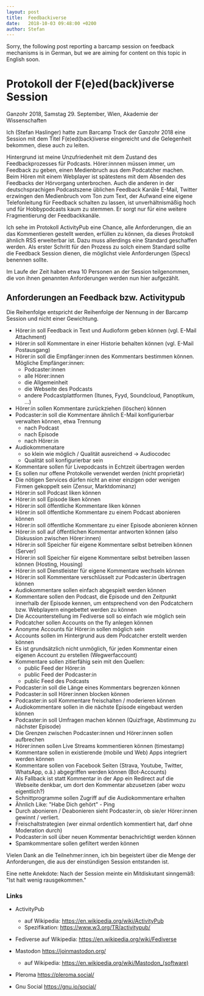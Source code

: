 ```yaml
---
layout: post
title:  Feedbackiverse
date:   2018-10-03 09:48:00 +0200
author: Stefan
---
```


Sorry, the following post reporting a barcamp session on feedback mechanisms is in German, but
we are aiming for content on this topic in English soon.

# Protokoll der F(e)ed(back)iverse Session

Ganzohr 2018, Samstag 29. September, Wien, Akademie der Wissenschaften

Ich (Stefan Haslinger) hatte zum Barcamp Track der Ganzohr 2018 eine Session mit dem Titel
F(e)ed(back)iverse eingereicht und die Gelegenheit bekommen, diese auch zu leiten.

Hintergrund ist meine Unzufriedenheit mit dem Zustand des Feedbackprozesses für Podcasts.
Hörer:innnen müssen immer, um Feedback zu geben, einen Medienbruch aus dem Podcatcher machen.
Beim Hören mit einem Webplayer ist spätestens mit dem Absenden des Feedbacks der Hörvorgang
unterbrochen. Auch die anderen in der deutschsprachigen Podcastszene üblichen Feedback Kanäle
E-Mail, Twitter erzwingen den Medienbruch vom Ton zum Text, der Aufwand eine eigene Telefonleitung
für Feedback schalten zu lassen, ist unverhältnismäßig hoch und für Hobbypodcasts kaum zu stemmen.
Er sorgt nur für eine weitere Fragmentierung der Feedbackkanäle.

Ich sehe im Protokoll ActivityPub eine Chance, alle Anforderungen, die an das Kommentieren
gestellt werden, erfüllen zu können, da dieses Protokoll ähnlich RSS erweiterbar ist. Dazu muss
allerdings eine Standard geschaffen werden. Als erster Schritt für den Prozess zu solch einem
Standard sollte die Feedback Session dienen, die möglichst viele Anforderungen (Specs) benennen
sollte.

Im Laufe der Zeit haben etwa 10 Personen an der Session teilgenommen, die von ihnen genannten
Anforderungen werden nun hier aufgezählt.


## Anforderungen an Feedback bzw. Activitypub

Die Reihenfolge entspricht der Reihenfolge der Nennung in der Barcamp Session und nicht einer
Gewichtung.

* Hörer:in soll Feedback in Text und Audioform geben können (vgl. E-Mail Attachment)
* Hörer:in soll Kommentare in einer Historie behalten können (vgl. E-Mail Postausgang)
* Hörer:in soll die Empfänger:innen des Kommentars bestimmen können. Mögliche Empfänger:innen:
  * Podcaster:innen
  * alle Hörer:innen
  * die Allgemeinheit
  * die Webseite des Podcasts
  * andere Podcastplattformen (Itunes, Fyyd, Soundcloud, Panoptikum, ...)
* Hörer:in sollen Kommentare zurückziehen (löschen) können
* Podcaster:in soll die Kommentare ähnlich E-Mail konfigurierbar verwalten können, etwa Trennung
  * nach Podcast
  * nach Episode
  * nach Hörer:in
* Audiokommenatare
  * so klein wie möglich / Qualität ausreichend -> Audiocodec
  * Qualität soll konfigurierbar sein
* Kommentare sollen für Livepodcasts in Echtzeit übertragen werden
* Es sollen nur offene Protokolle verwendet werden (nicht proprietär)
* Die nötigen Services dürfen nicht an einer einzigen oder wenigen Firmen gekoppelt sein
  (Zensur, Marktdominanz)
* Hörer:in soll Podcast liken können
* Hörer:in soll Episode liken können
* Hörer:in soll öffentliche Kommentare liken können
* Hörer:in soll öffentliche Kommentare zu einem Podcast abonieren können
* Hörer:in soll öffentliche Kommentare zu einer Episode abonieren können
* Hörer:in soll auf öffentlichen Kommentar antworten können (also Diskussion zwischen Hörer:innen)
* Hörer:in soll Speicher für eigene Kommentare selbst betreiben können (Server)
* Hörer:in soll Speicher für eigene Kommentare selbst betreiben lassen können (Hosting, Housing)
* Hörer:in soll Dienstleister für eigene Kommentare wechseln können
* Hörer:in soll Kommentare verschlüsselt zur Podcaster:in übertragen können
* Audiokommentare sollen einfach abgespielt werden können
* Kommentare sollen den Podcast, die Episode und den Zeitpunkt innerhalb der Episode kennen,
  um entsprechend von den Podcatchern bzw. Webplayern eingebettet werden zu können
* Die Accounterstellung im Fediverse soll so einfach wie möglich sein
* Podcatcher sollen Accounts on the fly anlegen können
* Anonyme Accounts für Hörer:in sollen möglich sein
* Accounts sollen im Hintergrund aus dem Podcatcher erstellt werden können
* Es ist grundsätzlich nicht unmöglich, für jeden Kommentar einen eigenen Account zu erstellen
  (Wegwerfaccount)
* Kommentare sollen zitierfähig sein mit den Quellen:
  * public Feed der Hörer:in
  * public Feed der Podcaster:in
  * public Feed des Podcasts
* Podcaster:in soll die Länge eines Kommentars begrenzen können
* Podcaster:in soll Hörer:innen blocken können
* Podcaster:in soll Kommentare freischalten / moderieren können
* Audiokommentare sollen in die nächste Episode eingebaut werden können
* Podcaster:in soll Umfragen machen können (Quizfrage, Abstimmung zu nächster Episode)
* Die Grenzen zwischen Podcaster:innen und Hörer:innen sollen aufbrechen
* Hörer:innen sollen Live Streams kommentieren können (timestamp)
* Kommentare sollen in existierende (mobile und Web) Apps integriert werden können
* Kommentare sollen von Facebook Seiten (Strava, Youtube, Twitter, WhatsApp, o.ä.) abgegriffen
  werden können (Bot-Accounts)
* Als Fallback ist statt Kommentar in der App ein Redirect auf die Webseite denkbar, um dort den
  Kommentar abzusetzen (aber wozu eigentlich?)
* Schnittprogramme sollen Zugriff auf die Audiokommentare erhalten
* Ähnlich Like: "Habe Dich gehört" - Ping
* Durch abonieren / Deabonieren sieht Podcaster:in, ob sie/er Hörer:innen gewinnt / verliert.
* Freischaltstrategien (wer einmal ordentlich kommentiert hat, darf ohne Moderation durch)
* Podcaster:in soll über neuen Kommentar benachrichtigt werden können
* Spamkommentare sollen gefiltert werden können

Vielen Dank an die Teilnehmer:innen, ich bin begeistert über die Menge der Anforderungen, die
aus der einstündigen Session entstanden ist.

Eine nette Anekdote: Nach der Session meinte ein Mitdiskutant
sinngemäß: "Ist halt wenig rausgekommen."


### Links

* ActivityPub
  * auf Wikipedia: https://en.wikipedia.org/wiki/ActivityPub
  * Spezifikation: https://www.w3.org/TR/activitypub/

* Fediverse auf Wikipedia: https://en.wikipedia.org/wiki/Fediverse
* Mastodon https://joinmastodon.org/
  * auf Wikipedia: https://en.wikipedia.org/wiki/Mastodon_(software)
* Pleroma https://pleroma.social/
* Gnu Social https://gnu.io/social/